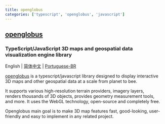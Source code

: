 ```yaml
---
title: openglobus
categories: ['typescript', 'openglobus', 'javascript']
---
```

## [openglobus](https://github.com/openglobus/openglobus)

### TypeScript/JavaScript 3D maps and geospatial data visualization engine library


English | [简体中文](README_CN.md) | [Portuguese-BR](README_pt-BR.md)

[openglobus](https://www.openglobus.org/) is a typescript/javascript library designed to display interactive 3D maps and other geospatial data at a
scale from planet to bee.

It supports various high-resolution terrain providers, imagery layers, renders thousands of 3D objects, provides
geometry measurement tools, and more. It uses the WebGL technology, open-source and
completely free.

Openglobus main goal is to make 3D map features fast, good-looking, user-friendly and easy to implement in any
related project.
